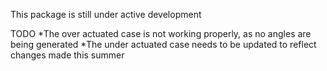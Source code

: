 This package is still under active development

TODO
*The over actuated case is not working properly, as no angles are being generated
*The under actuated case needs to be updated to reflect changes made this summer
